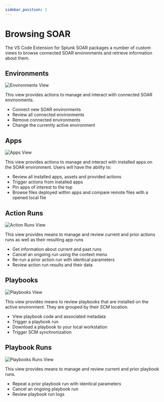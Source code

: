 ```yaml
---
sidebar_position: 2 
---
```


# Browsing SOAR

The VS Code Extension for Splunk SOAR packages a number of custom views to browse connected SOAR environments and retrieve information about them.

## Environments

![Environments View](/img/activate_environment.png)

This view provides actions to manage and interact with connected SOAR environments.

- Connect new SOAR environments
- Review all connected environments
- Remove connected environments
- Change the currently active environment

## Apps

![Apps View](/img/sidebar_apps.png)

This view provides actions to manage and interact with installed apps on the SOAR environment. Users will have the ability to:

- Review all installed apps, assets and provided actions
- Trigger actions from installed apps
- Pin apps of interest to the top
- Browse files deployed within apps and compare remote files with a opened local file

## Action Runs

![Action Runs View](/img/sidebar_action_runs.png)

This view provides means to manage and review current and prior actions runs as well as their resulting app runs

- Get information about current and past runs
- Cancel an ongoing run using the context menu
- Re-run a prior action run with identical parameters
- Review action run results and their data

## Playbooks

![Playbooks View](/img/sidebar_playbooks.png)

This view provides means to review playbooks that are installed on the active environment. They are grouped by their SCM location.

- View playbook code and associated metadata
- Trigger a playbook run
- Download a playbook to your local workstation
- Trigger SCM synchronization

## Playbook Runs

![Playbooks Runs View](/img/sidebar_playbook_runs.png)

This view provides means to manage and review current and prior playbook runs.

- Repeat a prior playbook run with identical parameters
- Cancel an ongoing playbook run
- Review playbook run logs
